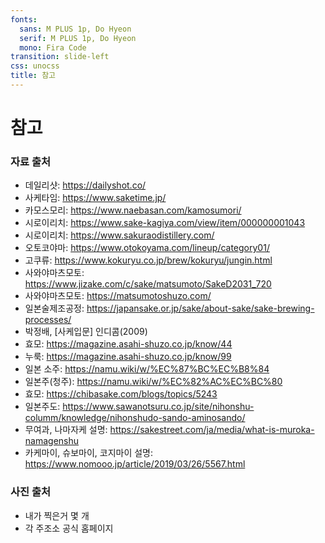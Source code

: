 ```yaml
---
fonts:
  sans: M PLUS 1p, Do Hyeon
  serif: M PLUS 1p, Do Hyeon
  mono: Fira Code
transition: slide-left
css: unocss
title: 참고
---
```


# 참고
### 자료 출처
- 데일리샷: https://dailyshot.co/
- 사케타임: https://www.saketime.jp/
- 카모스모리: https://www.naebasan.com/kamosumori/ 
- 시로이리치: https://www.sake-kagiya.com/view/item/000000001043
- 시로이리치: https://www.sakuraodistillery.com/
- 오토코야마: https://www.otokoyama.com/lineup/category01/
- 고쿠류: https://www.kokuryu.co.jp/brew/kokuryu/jungin.html
- 사와야마츠모토: https://www.jizake.com/c/sake/matsumoto/SakeD2031_720
- 사와야마츠모토: https://matsumotoshuzo.com/
- 일본술제조공정: https://japansake.or.jp/sake/about-sake/sake-brewing-processes/
- 박정배, [사케입문] 인디콤(2009)
- 효모: https://magazine.asahi-shuzo.co.jp/know/44
- 누룩: https://magazine.asahi-shuzo.co.jp/know/99
- 일본 소주: https://namu.wiki/w/%EC%87%BC%EC%B8%84
- 일본주(청주): https://namu.wiki/w/%EC%82%AC%EC%BC%80
- 효모: https://chibasake.com/blogs/topics/5243
- 일본주도: https://www.sawanotsuru.co.jp/site/nihonshu-columm/knowledge/nihonshudo-sando-aminosando/
- 무여과, 나마자케 설명: https://sakestreet.com/ja/media/what-is-muroka-namagenshu
- 카케마이, 슈보마이, 코지마이 설명: https://www.nomooo.jp/article/2019/03/26/5567.html
### 사진 출처
- 내가 찍은거 몇 개
- 각 주조소 공식 홈페이지
